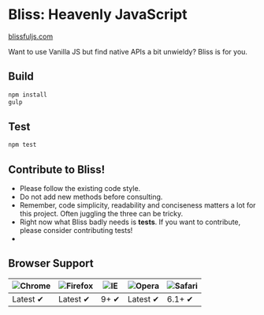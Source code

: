 # Bliss: Heavenly JavaScript

[blissfuljs.com](http://blissfuljs.com)

Want to use Vanilla JS but find native APIs a bit unwieldy? Bliss is for you.

## Build

```bash
npm install
gulp
```

## Test
```bash
npm test
```

## Contribute to Bliss!

- Please follow the existing code style.
- Do not add new methods before consulting.
- Remember, code simplicity, readability and conciseness matters a lot for this project. Often juggling the three can be tricky.
- Right now what Bliss badly needs is **tests**. If you want to contribute, please consider contributing tests!
- 

## Browser Support

![Chrome](https://raw.github.com/alrra/browser-logos/master/chrome/chrome_48x48.png) | ![Firefox](https://raw.github.com/alrra/browser-logos/master/firefox/firefox_48x48.png) | ![IE](https://raw.github.com/alrra/browser-logos/master/internet-explorer/internet-explorer_48x48.png) | ![Opera](https://raw.github.com/alrra/browser-logos/master/opera/opera_48x48.png) | ![Safari](https://raw.github.com/alrra/browser-logos/master/safari/safari_48x48.png)
--- | --- | --- | --- | --- |
Latest ✔ | Latest ✔ | 9+ ✔ | Latest ✔ | 6.1+ ✔ |
